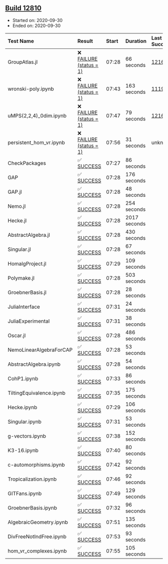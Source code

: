 ## [Build 12810](https://oscarci.mathematik.uni-kl.de/job/oscar/12810/)

* Started on: 2020-09-30
* Ended on: 2020-09-30

| Test Name    | Result | Start | Duration | Last Success | First Failure |
|:-------------|:-------|:------|:---------|:-------------|:--------------|
| GroupAtlas.jl | ❌ [FAILURE (status = 1)](https://oscarci.mathematik.uni-kl.de/job/oscar/12810/artifact/logs/build-12810/GroupAtlas.jl.log) | 07:28 | 66 seconds | [12167](https://oscarci.mathematik.uni-kl.de/job/oscar/12167/) | [12168](https://oscarci.mathematik.uni-kl.de/job/oscar/12168/) |
| wronski-poly.ipynb | ❌ [FAILURE (status = 1)](https://oscarci.mathematik.uni-kl.de/job/oscar/12810/artifact/logs/build-12810/wronski-poly.ipynb.log) | 07:43 | 163 seconds | [11192](https://oscarci.mathematik.uni-kl.de/job/oscar/11192/) | [11193](https://oscarci.mathematik.uni-kl.de/job/oscar/11193/) |
| uMPS(2,2,4)_0dim.ipynb | ❌ [FAILURE (status = 1)](https://oscarci.mathematik.uni-kl.de/job/oscar/12810/artifact/logs/build-12810/uMPS-2-2-4-_0dim.ipynb.log) | 07:47 | 79 seconds | [12167](https://oscarci.mathematik.uni-kl.de/job/oscar/12167/) | [12168](https://oscarci.mathematik.uni-kl.de/job/oscar/12168/) |
| persistent_hom_vr.ipynb | ❌ [FAILURE (status = 1)](https://oscarci.mathematik.uni-kl.de/job/oscar/12810/artifact/logs/build-12810/persistent_hom_vr.ipynb.log) | 07:56 | 31 seconds | unknown | unknown |
| CheckPackages | ✅ [SUCCESS](https://oscarci.mathematik.uni-kl.de/job/oscar/12810/artifact/logs/build-12810/CheckPackages.log) | 07:27 | 86 seconds |  |  |
| GAP | ✅ [SUCCESS](https://oscarci.mathematik.uni-kl.de/job/oscar/12810/artifact/logs/build-12810/GAP.log) | 07:28 | 176 seconds |  |  |
| GAP.jl | ✅ [SUCCESS](https://oscarci.mathematik.uni-kl.de/job/oscar/12810/artifact/logs/build-12810/GAP.jl.log) | 07:28 | 48 seconds |  |  |
| Nemo.jl | ✅ [SUCCESS](https://oscarci.mathematik.uni-kl.de/job/oscar/12810/artifact/logs/build-12810/Nemo.jl.log) | 07:28 | 254 seconds |  |  |
| Hecke.jl | ✅ [SUCCESS](https://oscarci.mathematik.uni-kl.de/job/oscar/12810/artifact/logs/build-12810/Hecke.jl.log) | 07:28 | 2017 seconds |  |  |
| AbstractAlgebra.jl | ✅ [SUCCESS](https://oscarci.mathematik.uni-kl.de/job/oscar/12810/artifact/logs/build-12810/AbstractAlgebra.jl.log) | 07:28 | 430 seconds |  |  |
| Singular.jl | ✅ [SUCCESS](https://oscarci.mathematik.uni-kl.de/job/oscar/12810/artifact/logs/build-12810/Singular.jl.log) | 07:28 | 67 seconds |  |  |
| HomalgProject.jl | ✅ [SUCCESS](https://oscarci.mathematik.uni-kl.de/job/oscar/12810/artifact/logs/build-12810/HomalgProject.jl.log) | 07:29 | 109 seconds |  |  |
| Polymake.jl | ✅ [SUCCESS](https://oscarci.mathematik.uni-kl.de/job/oscar/12810/artifact/logs/build-12810/Polymake.jl.log) | 07:28 | 503 seconds |  |  |
| GroebnerBasis.jl | ✅ [SUCCESS](https://oscarci.mathematik.uni-kl.de/job/oscar/12810/artifact/logs/build-12810/GroebnerBasis.jl.log) | 07:28 | 28 seconds |  |  |
| JuliaInterface | ✅ [SUCCESS](https://oscarci.mathematik.uni-kl.de/job/oscar/12810/artifact/logs/build-12810/JuliaInterface.log) | 07:31 | 24 seconds |  |  |
| JuliaExperimental | ✅ [SUCCESS](https://oscarci.mathematik.uni-kl.de/job/oscar/12810/artifact/logs/build-12810/JuliaExperimental.log) | 07:31 | 38 seconds |  |  |
| Oscar.jl | ✅ [SUCCESS](https://oscarci.mathematik.uni-kl.de/job/oscar/12810/artifact/logs/build-12810/Oscar.jl.log) | 07:28 | 486 seconds |  |  |
| NemoLinearAlgebraForCAP | ✅ [SUCCESS](https://oscarci.mathematik.uni-kl.de/job/oscar/12810/artifact/logs/build-12810/NemoLinearAlgebraForCAP.log) | 07:28 | 53 seconds |  |  |
| AbstractAlgebra.ipynb | ✅ [SUCCESS](https://oscarci.mathematik.uni-kl.de/job/oscar/12810/artifact/logs/build-12810/AbstractAlgebra.ipynb.log) | 07:28 | 54 seconds |  |  |
| CohP1.ipynb | ✅ [SUCCESS](https://oscarci.mathematik.uni-kl.de/job/oscar/12810/artifact/logs/build-12810/CohP1.ipynb.log) | 07:33 | 86 seconds |  |  |
| TiltingEquivalence.ipynb | ✅ [SUCCESS](https://oscarci.mathematik.uni-kl.de/job/oscar/12810/artifact/logs/build-12810/TiltingEquivalence.ipynb.log) | 07:35 | 175 seconds |  |  |
| Hecke.ipynb | ✅ [SUCCESS](https://oscarci.mathematik.uni-kl.de/job/oscar/12810/artifact/logs/build-12810/Hecke.ipynb.log) | 07:29 | 106 seconds |  |  |
| Singular.ipynb | ✅ [SUCCESS](https://oscarci.mathematik.uni-kl.de/job/oscar/12810/artifact/logs/build-12810/Singular.ipynb.log) | 07:31 | 53 seconds |  |  |
| g-vectors.ipynb | ✅ [SUCCESS](https://oscarci.mathematik.uni-kl.de/job/oscar/12810/artifact/logs/build-12810/g-vectors.ipynb.log) | 07:38 | 152 seconds |  |  |
| K3-16.ipynb | ✅ [SUCCESS](https://oscarci.mathematik.uni-kl.de/job/oscar/12810/artifact/logs/build-12810/K3-16.ipynb.log) | 07:40 | 80 seconds |  |  |
| c-automorphisms.ipynb | ✅ [SUCCESS](https://oscarci.mathematik.uni-kl.de/job/oscar/12810/artifact/logs/build-12810/c-automorphisms.ipynb.log) | 07:42 | 92 seconds |  |  |
| Tropicalization.ipynb | ✅ [SUCCESS](https://oscarci.mathematik.uni-kl.de/job/oscar/12810/artifact/logs/build-12810/Tropicalization.ipynb.log) | 07:46 | 92 seconds |  |  |
| GITFans.ipynb | ✅ [SUCCESS](https://oscarci.mathematik.uni-kl.de/job/oscar/12810/artifact/logs/build-12810/GITFans.ipynb.log) | 07:49 | 129 seconds |  |  |
| GroebnerBasis.ipynb | ✅ [SUCCESS](https://oscarci.mathematik.uni-kl.de/job/oscar/12810/artifact/logs/build-12810/GroebnerBasis.ipynb.log) | 07:32 | 96 seconds |  |  |
| AlgebraicGeometry.ipynb | ✅ [SUCCESS](https://oscarci.mathematik.uni-kl.de/job/oscar/12810/artifact/logs/build-12810/AlgebraicGeometry.ipynb.log) | 07:51 | 135 seconds |  |  |
| DivFreeNotIndFree.ipynb | ✅ [SUCCESS](https://oscarci.mathematik.uni-kl.de/job/oscar/12810/artifact/logs/build-12810/DivFreeNotIndFree.ipynb.log) | 07:53 | 93 seconds |  |  |
| hom_vr_complexes.ipynb | ✅ [SUCCESS](https://oscarci.mathematik.uni-kl.de/job/oscar/12810/artifact/logs/build-12810/hom_vr_complexes.ipynb.log) | 07:55 | 105 seconds |  |  |
